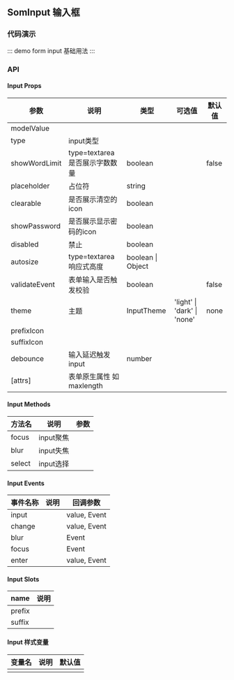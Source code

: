 ## SomInput 输入框

### 代码演示

::: demo form input
基础用法
:::

### API

#### Input Props
| 参数          | 说明                           | 类型              | 可选值                      | 默认值 |
| ------------- | ------------------------------ | ----------------- | --------------------------- | ------ |
| modelValue    |                                |                   |                             |        |
| type          | input类型                      |                   |                             |        |
| showWordLimit | type=textarea 是否展示字数数量 | boolean           |                             | false  |
| placeholder   | 占位符                         | string            |                             |        |
| clearable     | 是否展示清空的icon             | boolean           |                             |        |
| showPassword  | 是否展示显示密码的icon         | boolean           |                             |        |
| disabled      | 禁止                           | boolean           |                             |        |
| autosize      | type=textarea 响应式高度       | boolean \| Object |                             |        |
| validateEvent | 表单输入是否触发校验           | boolean           |                             | false  |
| theme         | 主题                           | InputTheme        | 'light' \| 'dark' \| 'none' | none   |
| prefixIcon    |                                |                   |                             |        |
| suffixIcon    |                                |                   |                             |        |
| debounce      | 输入延迟触发input              | number            |                             |        |
| [attrs]       | 表单原生属性 如maxlength       |                   |                             |        |


#### Input Methods
| 方法名 | 说明      | 参数 |
| ------ | --------- | ---- |
| focus  | input聚焦 |      |
| blur   | input失焦 |      |
| select | input选择 |      |


#### Input Events
| 事件名称 | 说明 | 回调参数     |
| -------- | ---- | ------------ |
| input    |      | value, Event |
| change   |      | value, Event |
| blur     |      | Event        |
| focus    |      | Event        |
| enter    |      | value, Event |


#### Input Slots
| name   | 说明 |
| ------ | ---- |
| prefix |      |
| suffix |      |


#### Input 样式变量
| 变量名 | 说明 | 默认值 |
| ------ | ---- | ------ |
|        |      |        |